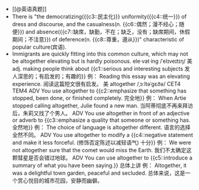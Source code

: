 - [[@英语真题]]
- There is  "the democratizing({{c3::民主化)}} uniformity({{c4::统一}}) of  dress and discourse, and  the  casualness(n. {{c6::偶然；漫不经心；随便}}) and  absence({{c7::缺席，缺勤，不在；缺乏，没有；缺席期间，休假期间；不注意}}) of deference(n. {{c8::尊重，遵从}})" characteristic of popular culture(宾语).
- Immigrants are quickly fitting into this common culture, which may not be altogether elevating but is hardly poisonous.
  ele·vat·ing
   /ˈelɪveɪtɪŋ/  美  adj.
  making people think about {{c1::serious and interesting subjects 发人深思的；有启发的；有趣的}}
  例：
  Reading this essay was an elevating experience. 阅读这篇短文很有启发。  美 
  altogether /ˌɔːltəˈɡɛðə/ CET4 TEM4
  ADV You use altogether to {{c2::emphasize that something has stopped, been done, or finished completely. 完全地}}
  例：
  When Artie stopped calling altogether, Julie found a new man. 
  当阿蒂彻底不再来拜访后，朱莉又找了个男人。
  ADV You use altogether in front of an adjective or adverb to {{c3::emphasize a quality that someone or something has. 全然地}}
  例：
  The choice of language is altogether different. 
  语言的选择全然不同。
  ADV You use altogether to modify a {{c4::negative statement and make it less forceful. (修饰否定陈述以减轻语气) 十分}}
  例：
  We were not altogether sure that the comet would miss the Earth. 
  我们不太确定这颗彗星是否会错过地球。
  ADV You can use altogether to {{c5::introduce a summary of what you have been saying.}} 总体上讲
  例：
  Altogether, it was a delightful town garden, peaceful and secluded. 
  总体来说，这是一个赏心悦目的城市花园，安静而幽僻。